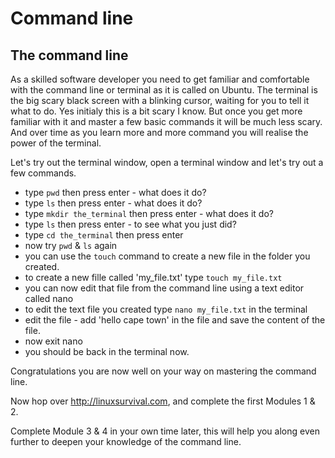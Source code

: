 # Command line

## The command line

As a skilled software developer you need to get familiar and comfortable with the command line or terminal as it is called on Ubuntu. The terminal is the big scary black screen with a blinking cursor, waiting for you to tell it what to do. Yes initialy this is a bit scary I know. But once you get more familiar with it and master a few basic commands it will be much less scary. And over time as you learn more and more command you will realise the power of the terminal.

Let's try out the terminal window, open a terminal window and let's try out a few commands.

* type `pwd` then press enter - what does it do?
* type `ls` then press enter - what does it do?
* type `mkdir the_terminal` then press enter - what does it do?
* type `ls` then press enter - to see what you just did?
* type `cd the_terminal` then press enter
* now try `pwd` & `ls` again
* you can use the `touch` command to create a new file in the folder you created.
* to create a new fille called 'my_file.txt' type `touch my_file.txt`
* you can now edit that file from the command line using a text editor called nano
* to edit the text file you created type `nano my_file.txt` in the terminal
* edit the file - add 'hello cape town' in the file and save the content of the file.
* now exit nano
* you should be back in the terminal now.

Congratulations you are now well on your way on mastering the command line.

Now hop over http://linuxsurvival.com, and complete the first Modules 1 & 2.

Complete Module 3 & 4 in your own time later, this will help you along even further to deepen your knowledge of the command line.
